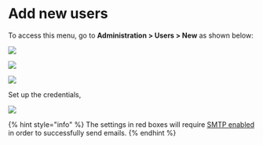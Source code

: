 # Add new users

To access this menu, go to **Administration > Users > New** as shown below:

![](<../../../../.gitbook/assets/2021-11-20\_23-29-48 (1) (1) (1) (1) (12) (10) (1) (23).png>)

![](../../../../.gitbook/assets/2021-11-28\_02-33-07.png)

![](../../../../.gitbook/assets/2021-11-28\_02-59-33.png)

Set up the credentials,

![](../../../../.gitbook/assets/2021-11-28\_03-04-58.png)

{% hint style="info" %}
The settings in red boxes will require [SMTP enabled](https://docs.rocket.chat/guides/administration/settings/email/setup#set-up-your-credentials) in order to successfully send emails.
{% endhint %}

